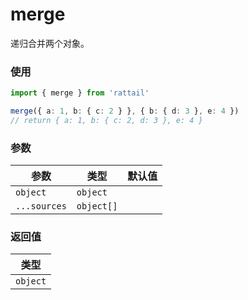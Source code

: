 # merge

递归合并两个对象。

### 使用

```ts
import { merge } from 'rattail'

merge({ a: 1, b: { c: 2 } }, { b: { d: 3 }, e: 4 })
// return { a: 1, b: { c: 2, d: 3 }, e: 4 }
```

### 参数

| 参数         | 类型       | 默认值 |
| ------------ | ---------- | ------ |
| `object`     | `object`   |        |
| `...sources` | `object[]` |        |

### 返回值

| 类型     |
| -------- |
| `object` |
